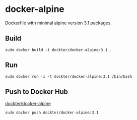# docker-alpine
Dockerfile with minimal alpine version 3.1 packages.

## Build

```console
sudo docker build -t dockter/docker-alpine:3.1 .
```

## Run

```console
sudo docker run -i -t dockter/docker-alpine:3.1 /bin/bash
```

## Push to Docker Hub

[dockter/docker-alpine](https://hub.docker.com/r/dockter/docker-alpine/)

```console
sudo docker push dockter/docker-alpine:3.1
```